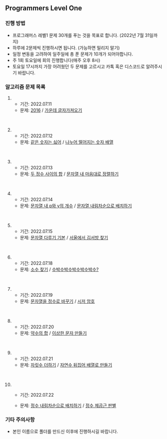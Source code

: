 ## Programmers Level One

### 진행 방법

- 프로그래머스 레벨1 문제 30개를 푸는 것을 목표로 합니다. (2022년 7월 31일까지)
- 하루에 2문제씩 진행하시면 됩니다. (가능하면 밀리지 말기)
- 일정 변동을 고려하여 일주일에 총 푼 문제가 10개가 되어야합니다.
- 주 1회 토요일에 회의 진행합니다(매주 오후 8시)
- 토요일 17시까지 가장 어려웠던 두 문제를 고르시고 카톡 혹은 디스코드로 알려주시기 바랍니다.

### 알고리즘 문제 목록

1.  - 기간: 2022.07.11
    - 문제: [2016](https://school.programmers.co.kr/learn/courses/30/lessons/12901) /
      [가운데 글자가져오기](https://school.programmers.co.kr/learn/courses/30/lessons/12903)

<br>

2.  - 기간: 2022.07.12
    - 문제: [같은 숫자는 싫어](https://school.programmers.co.kr/learn/courses/30/lessons/12906?language=javascript) /
      [나누어 떨어지는 숫자 배열](https://school.programmers.co.kr/learn/courses/30/lessons/12910?language=javascript)

<br>

3.  - 기간: 2022.07.13
    - 문제: [두 정수 사이의 합](https://school.programmers.co.kr/learn/courses/30/lessons/12912?language=javascript) /
      [문자열 내 마음대로 정렬하기](https://school.programmers.co.kr/learn/courses/30/lessons/12915?language=javascript)

<br>

4.  - 기간: 2022.07.14
    - 문제: [문자열 내 p와 y의 개수](https://school.programmers.co.kr/learn/courses/30/lessons/12916?language=javascript) /
      [문자열 내림차순으로 배치하기](https://school.programmers.co.kr/learn/courses/30/lessons/12917?language=javascript)

<br>

5.  - 기간: 2022.07.15
    - 문제: [문자열 다루기 기본](https://school.programmers.co.kr/learn/courses/30/lessons/12918?language=javascript) /
      [서울에서 김서방 찾기](https://school.programmers.co.kr/learn/courses/30/lessons/12919?language=javascript)

<br>

6.  - 기간: 2022.07.18
    - 문제: [소수 찾기](https://school.programmers.co.kr/learn/courses/30/lessons/12921?language=javascript) /
      [수박수박수박수박수박수?](https://school.programmers.co.kr/learn/courses/30/lessons/12922)

<br>

7.  - 기간: 2022.07.19
    - 문제: [문자열을 정수로 바꾸기](https://school.programmers.co.kr/learn/courses/30/lessons/12925) /
      [시저 암호](https://school.programmers.co.kr/learn/courses/30/lessons/12926?language=javascript)

<br>

8.  - 기간: 2022.07.20
    - 문제: [약수의 합](https://school.programmers.co.kr/learn/courses/30/lessons/12928?language=javascript) /
      [이상한 문자 만들기](https://school.programmers.co.kr/learn/courses/30/lessons/12930?language=javascript)

<br>

9.  - 기간: 2022.07.21
    - 문제: [자릿수 더하기](https://school.programmers.co.kr/learn/courses/30/lessons/12931?language=javascript) /
      [자연수 뒤집어 배열로 만들기](https://school.programmers.co.kr/learn/courses/30/lessons/12932?language=javascript)

<br>

10. - 기간: 2022.07.22

    - 문제: [정수 내림차순으로 배치하기](https://school.programmers.co.kr/learn/courses/30/lessons/12933?language=javascript) /
      [정수 제곱근 판별](https://school.programmers.co.kr/learn/courses/30/lessons/12934?language=javascript)

### 기타 주의사항

- 본인 이름으로 폴더를 만드신 이후에 진행하시길 바랍니다.
